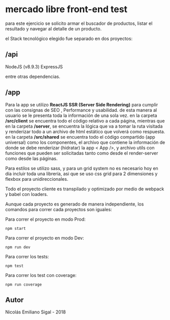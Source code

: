 # mercado libre front-end test 
para este ejercicio se solicito armar el buscador de productos, listar el resultado y navegar al detalle de un producto.

el Stack tecnológico elegido fue separado en dos proyectos:

## /api
NodeJS (v8.9.3)
ExpressJS

entre otras dependencias.

## /app
Para la app se utilizo **ReactJS SSR (Server Side Rendering)** para cumplir con las consignas de SEO , Performance y usabilidad.
de esta manera al usuario se le presenta toda la información de una sola vez.
en la carpeta **/src/client** se encuentra todo el código relativo a cada página, mientras que en la carpeta **/server**, se encuentra la lógica que va a tomar la ruta visitada y renderizar todo a un archivo de html estático que volverá como respuesta.
en la carpeta **/src/shared** se encuentra todo el código compartido (app universal) como los componentes, el archivo que contiene la información de donde se debe renderizar (hidratar) la app < App />, y archivo utils con funciones que pueden ser solicitadas tanto como desde el render-server como desde las páginas.

Para estilos se utilizo sass, y para un grid system no es necesario hoy en día incluir toda una librería, asi que se uso css grid para 2 dimensiones y flexbox para unidireccionales.

Todo el proyecto cliente es transpilado y optimizado por medio de webpack y babel con loaders.

Aunque cada proyecto es generado de manera independiente, los comandos para correr cada proyectos son iguales:

Para correr el proyecto en modo Prod:
```
npm start
```
Para correr el proyecto en modo Dev:

```
npm run dev
```

Para correr los tests:

```
npm test
```

Para correr los test con coverage:

```
npm run coverage
```

## Autor
Nicolás Emiliano Sigal - 2018

